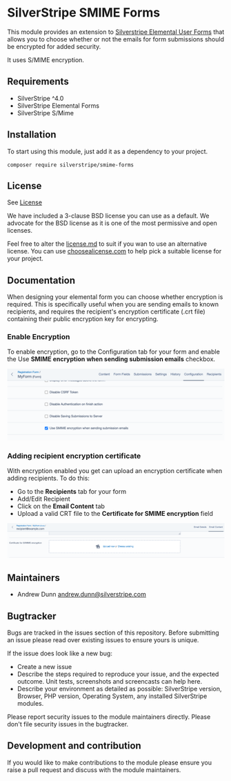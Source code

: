# SilverStripe SMIME Forms

This module provides an extension to [Silverstripe Elemental User Forms](https://github.com/dnadesign/silverstripe-elemental-userforms)
that allows you to choose whether or not the emails for form submissions should be encrypted for added security.

It uses S/MIME encryption.

## Requirements

* SilverStripe ^4.0
* SilverStripe Elemental Forms
* SilverStripe S/Mime

## Installation
To start using this module, just add it as a dependency to your project.

```
composer require silverstripe/smime-forms
```

## License
See [License](license.md)

We have included a 3-clause BSD license you can use as a default. We advocate for the BSD license as
it is one of the most permissive and open licenses.

Feel free to alter the [license.md](license.md) to suit if you wan to use an alternative license.
You can use [choosealicense.com](http://choosealicense.com) to help pick a suitable license for your project.

## Documentation
When designing your elemental form you can choose whether encryption is required. This is
specifically useful when you are sending emails to known recipients, and requires the recipient's encryption
certificate (.crt file) containing their public encryption key for encrypting.

### Enable Encryption
To enable encryption, go to the Configuration tab for your form and enable the Use **SMIME encryption when sending submission
emails** checkbox.

![](./docs/assets/EncryptionOption.png)

### Adding recipient encryption certificate
With encryption enabled you get can upload an encryption certificate
when adding recipients. To do this:
* Go to the **Recipients** tab for your form
* Add/Edit Recipient
* Click on the **Email Content** tab
* Upload a valid CRT file to the **Certificate for SMIME encryption** field

![](./docs/assets/RecipientCertificate.png)

## Maintainers
 * Andrew Dunn <andrew.dunn@silverstripe.com>

## Bugtracker
Bugs are tracked in the issues section of this repository. Before submitting an issue please read over
existing issues to ensure yours is unique.

If the issue does look like a new bug:

 - Create a new issue
 - Describe the steps required to reproduce your issue, and the expected outcome. Unit tests, screenshots
 and screencasts can help here.
 - Describe your environment as detailed as possible: SilverStripe version, Browser, PHP version,
 Operating System, any installed SilverStripe modules.

Please report security issues to the module maintainers directly. Please don't file security issues in the bugtracker.

## Development and contribution
If you would like to make contributions to the module please ensure you raise a pull request and discuss with the module maintainers.
